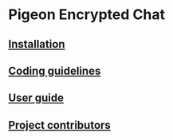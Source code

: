 # Pigeon Encrypted Chat

## [Installation](docs/INSTALL.md)

## [Coding guidelines](docs/GUIDELINES.md)

## [User guide](docs/USER_GUIDE.md)

## [Project contributors](docs/GROUP_ROLES.md)
